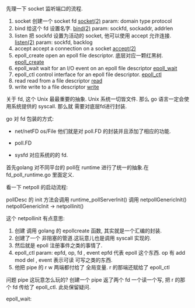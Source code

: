 先理一下 socket 监听端口的流程.
1. socket 创建一个 socket fd [socket(2)](https://man7.org/linux/man-pages/man2/socket.2.html) param: domain type protocol 
2. bind 给这个 fd 设置名字. [bind(2)](https://www.man7.org/linux/man-pages/man2/bind.2.html) param: sockfd, sockaddr, addrlen 
3. listen 把 sockfd 设置为活动的 socket, 他可以使用 accept 允许连接. [listen(2)](https://man7.org/linux/man-pages/man2/listen.2.html) param: sockfd, backlog
4. accept accept a connection on a socket [accept(2)](https://man7.org/linux/man-pages/man2/accept.2.html)
5. epoll_create  open an epoll file descriptor. 底层对应一颗红黑树. [epoll_create ](https://man7.org/linux/man-pages/man2/epoll_create.2.html)
6. epoll_wait wait for an I/O event on an epoll file descriptor [epoll_wait](https://man7.org/linux/man-pages/man2/epoll_wait.2.html)
7. epoll_ctl control interface for an epoll file descriptor. [epoll_ctl](https://man7.org/linux/man-pages/man2/epoll_ctl.2.html)
8. read read from a file descriptor [read](https://man7.org/linux/man-pages/man2/read.2.html)
9. write write to a file descriptor [write](https://man7.org/linux/man-pages/man2/write.2.html)

关于 fd, 这个 Unix 最最重要的抽象. Unix 系统一切皆文件. 那么 go 语言一定会使用系统提供的 syscall. 那么就
需要对底层fd进行封装. 

go 对 fd 包装的方式:

- net/netFD  os/File 他们就是对 poll.FD 的封装并且添加了相应的功能. 

- poll.FD 

- sysfd 对应系统的的 fd.


首先golang 对不同平台的 poll在 runtime 进行了统一的抽象.在 fd_poll_runtime.go 里面定义.

看一下 netpoll 的启动流程:

pollDesc 的 init 方法会调用 runtime_pollServerInit() 调用 netpollGenericInit()
netpollGenericInit ->  netpollinit() 

这个 netpollinit 有点意思:
1. 创建 调用 golang 的 epollcreate 函数, 其实就是一个汇编的封装.
2. 创建了一个 非阻塞的管道.这玩意儿也是调用 syscall 实现的.
3. 然后就是 epoll 注册事件之类的事情了.
4. epoll_ctl param: epfd, op, fd , event  epfd 代表 epoll 这个东西. op 有 add mod del , event 表示可读
可写之类的东西.
5. 他把 pipe 的 r w 两端都付给了 全局变量. r 的那端还赋给了 epoll_ctl 


问题 pipe  这玩意怎么玩的? 创建一个 pipe 返了两个 fd 一个读一个写, 把 r 的那个 fd 传给了 epoll_ctl.
此处保留疑问. 

epoll_wait:

